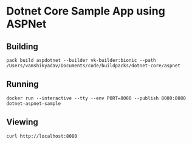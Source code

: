 # Dotnet Core Sample App using ASPNet

## Building

`pack build aspdotnet --builder vk-builder:bionic --path /Users/vamshikyadav/Documents/code/buildpacks/dotnet-core/aspnet`

## Running

`docker run --interactive --tty --env PORT=8080 --publish 8080:8080 dotnet-aspnet-sample`

## Viewing

`curl http://localhost:8080`
